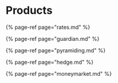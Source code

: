 # Products

{% page-ref page="rates.md" %}

{% page-ref page="guardian.md" %}

{% page-ref page="pyramiding.md" %}

{% page-ref page="hedge.md" %}

{% page-ref page="moneymarket.md" %}

